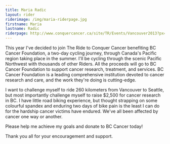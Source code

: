 ```yaml
---
title: Maria Radic
layout: rider
riderimage: /img/maria-riderpage.jpg
firstname: Maria
lastname: Radic
riderpage: http://www.conquercancer.ca/site/TR/Events/Vancouver2013?px=3117095&pg=personal&fr_id=1441
---
```


This year I've decided to join The Ride to Conquer Cancer benefiting BC Cancer Foundation, a two-day cycling journey, through Canada's Pacific region taking place in the summer.  I'll be cycling through the scenic Pacific Northwest with thousands of other Riders. All the proceeds will go to BC Cancer Foundation to support cancer research, treatment, and services. BC Cancer Foundation is a leading comprehensive institution devoted to cancer research and care, and the work they're doing is cutting-edge.

I want to challenge myself to ride 260 kilometers from Vancouver to Seattle, but most importantly challenge myself to raise $2,500 for cancer research in BC.  I have little road biking experience, but thought strapping on some colourful spandex and enduring two days of bike pain is the least I can do for the hardship cancer victims have endured.  We've all been affected by cancer one way or another.

Please help me achieve my goals and donate to BC Cancer today!

Thank you all for your encouragement and support.